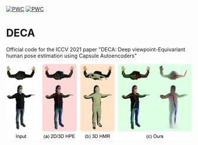 [![PWC](https://img.shields.io/endpoint.svg?url=https://paperswithcode.com/badge/deca-deep-viewpoint-equivariant-human-pose-1/pose-estimation-on-itop-top-view)](https://paperswithcode.com/sota/pose-estimation-on-itop-top-view?p=deca-deep-viewpoint-equivariant-human-pose-1)
[![PWC](https://img.shields.io/endpoint.svg?url=https://paperswithcode.com/badge/deca-deep-viewpoint-equivariant-human-pose-1/pose-estimation-on-itop-front-view)](https://paperswithcode.com/sota/pose-estimation-on-itop-front-view?p=deca-deep-viewpoint-equivariant-human-pose-1)

# DECA
Official code for the ICCV 2021 paper "DECA: Deep viewpoint-Equivariant human pose estimation using Capsule Autoencoders"

![Teaser Image](/img/teaser.png)
